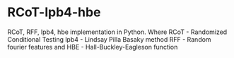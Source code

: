 # RCoT-lpb4-hbe
RCoT, RFF, lpb4, hbe implementation in Python.
Where 
RCoT - Randomized Conditional Testing
lpb4 - Lindsay Pilla Basaky method
RFF - Random fourier features
and HBE - Hall-Buckley-Eagleson function
